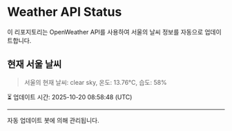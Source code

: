 
# Weather API Status

이 리포지토리는 OpenWeather API를 사용하여 서울의 날씨 정보를 자동으로 업데이트합니다.

## 현재 서울 날씨
> 서울의 현재 날씨: clear sky, 온도: 13.76°C, 습도: 58%

⏳ 업데이트 시간: 2025-10-20 08:58:48 (UTC)

---
자동 업데이트 봇에 의해 관리됩니다.
